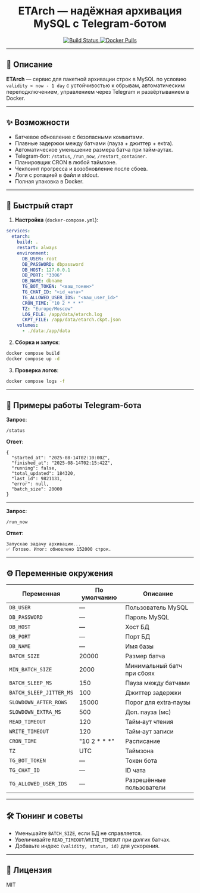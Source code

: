 <h1 align="center">ETArch — надёжная архивация MySQL с Telegram‑ботом</h1>

<p align="center">
  <a href="https://github.com/AntiqueViolet/UpETo">
    <img src="https://img.shields.io/github/actions/workflow/status/yourname/etarch/docker-publish.yml?label=Build&logo=github" alt="Build Status">
  </a>
  <a href="https://hub.docker.com/r/malolet/upeto">
    <img src="https://img.shields.io/docker/pulls/yourname/etarch?logo=docker" alt="Docker Pulls">
  </a>
</p>

---

## 📖 Описание

**ETArch** — сервис для пакетной архивации строк в MySQL по условию `validity < now - 1 day` с устойчивостью к обрывам, автоматическим переподключением, управлением через Telegram и развёртыванием в Docker.

---

## ✨ Возможности
- Батчевое обновление с безопасными коммитами.
- Плавные задержки между батчами (пауза + джиттер + extra).
- Автоматическое уменьшение размера батча при тайм‑аутах.
- Telegram‑бот: `/status`, `/run_now`, `/restart_container`.
- Планировщик CRON в любой таймзоне.
- Чекпоинт прогресса и возобновление после сбоев.
- Логи с ротацией в файл и stdout.
- Полная упаковка в Docker.

---

## 🚀 Быстрый старт

1. **Настройка** (`docker-compose.yml`):
```yaml
services:
  etarch:
    build: .
    restart: always
    environment:
      DB_USER: root
      DB_PASSWORD: dbpassword
      DB_HOST: 127.0.0.1
      DB_PORT: "3306"
      DB_NAME: dbname
      TG_BOT_TOKEN: "<ваш_токен>"
      TG_CHAT_ID: "<id_чата>"
      TG_ALLOWED_USER_IDS: "<ваш_user_id>"
      CRON_TIME: "10 2 * * *"
      TZ: "Europe/Moscow"
      LOG_FILE: /app/data/etarch.log
      CKPT_FILE: /app/data/etarch.ckpt.json
    volumes:
      - ./data:/app/data
```

2. **Сборка и запуск**:
```bash
docker compose build
docker compose up -d
```

3. **Проверка логов**:
```bash
docker compose logs -f
```

---

## 🤖 Примеры работы Telegram‑бота

**Запрос**:
```
/status
```

**Ответ**:
```
{
  "started_at": "2025-08-14T02:10:00Z",
  "finished_at": "2025-08-14T02:15:42Z",
  "running": false,
  "total_updated": 184320,
  "last_id": 9821131,
  "error": null,
  "batch_size": 20000
}
```

---

**Запрос**:
```
/run_now
```

**Ответ**:
```
Запускаю задачу архивации...
✅ Готово. Итог: обновлено 152000 строк.
```

---

## ⚙️ Переменные окружения

| Переменная | По умолчанию | Описание |
|------------|--------------|----------|
| `DB_USER` | — | Пользователь MySQL |
| `DB_PASSWORD` | — | Пароль MySQL |
| `DB_HOST` | — | Хост БД |
| `DB_PORT` | — | Порт БД |
| `DB_NAME` | — | Имя базы |
| `BATCH_SIZE` | 20000 | Размер батча |
| `MIN_BATCH_SIZE` | 2000 | Минимальный батч при сбоях |
| `BATCH_SLEEP_MS` | 150 | Пауза между батчами |
| `BATCH_SLEEP_JITTER_MS` | 100 | Джиттер задержки |
| `SLOWDOWN_AFTER_ROWS` | 15000 | Порог для extra‑паузы |
| `SLOWDOWN_EXTRA_MS` | 500 | Доп. пауза (мс) |
| `READ_TIMEOUT` | 120 | Тайм‑аут чтения |
| `WRITE_TIMEOUT` | 120 | Тайм‑аут записи |
| `CRON_TIME` | "10 2 * * *" | Расписание |
| `TZ` | UTC | Таймзона |
| `TG_BOT_TOKEN` | — | Токен бота |
| `TG_CHAT_ID` | — | ID чата |
| `TG_ALLOWED_USER_IDS` | — | Разрешённые пользователи |

---

## 🛠 Тюнинг и советы
- Уменьшайте `BATCH_SIZE`, если БД не справляется.
- Увеличивайте `READ_TIMEOUT`/`WRITE_TIMEOUT` при долгих батчах.
- Добавьте индекс `(validity, status, id)` для ускорения.

---

## 📜 Лицензия
MIT
